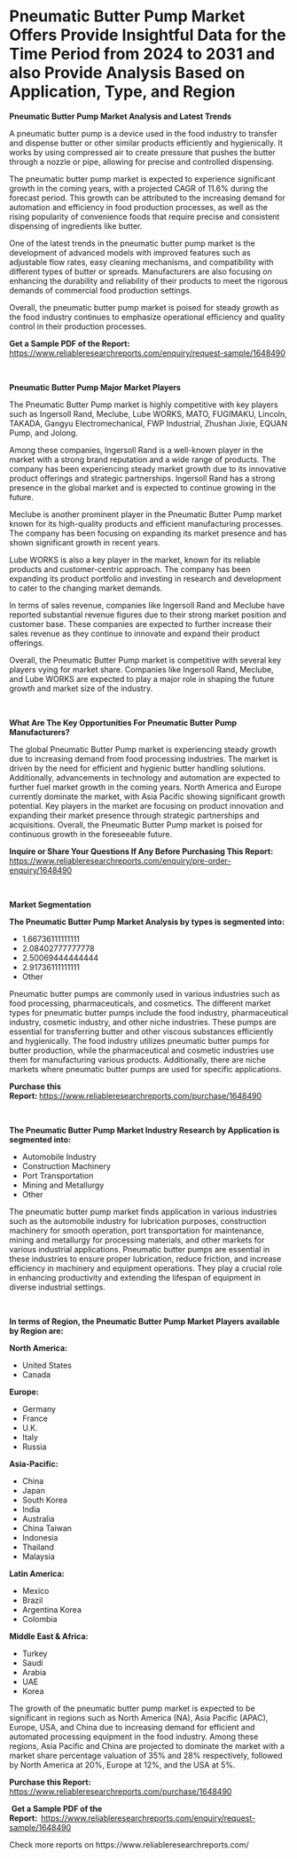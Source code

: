 <p><h1>Pneumatic Butter Pump Market Offers Provide Insightful Data for the Time Period from 2024 to 2031 and also Provide Analysis Based on Application, Type, and Region</h1></p><p><strong>Pneumatic Butter Pump Market Analysis and Latest Trends</strong></p>
<p><p>A pneumatic butter pump is a device used in the food industry to transfer and dispense butter or other similar products efficiently and hygienically. It works by using compressed air to create pressure that pushes the butter through a nozzle or pipe, allowing for precise and controlled dispensing. </p><p>The pneumatic butter pump market is expected to experience significant growth in the coming years, with a projected CAGR of 11.6% during the forecast period. This growth can be attributed to the increasing demand for automation and efficiency in food production processes, as well as the rising popularity of convenience foods that require precise and consistent dispensing of ingredients like butter.</p><p>One of the latest trends in the pneumatic butter pump market is the development of advanced models with improved features such as adjustable flow rates, easy cleaning mechanisms, and compatibility with different types of butter or spreads. Manufacturers are also focusing on enhancing the durability and reliability of their products to meet the rigorous demands of commercial food production settings.</p><p>Overall, the pneumatic butter pump market is poised for steady growth as the food industry continues to emphasize operational efficiency and quality control in their production processes.</p></p>
<p><strong>Get a Sample PDF of the Report:&nbsp;</strong> <a href="https://www.reliableresearchreports.com/enquiry/request-sample/1648490">https://www.reliableresearchreports.com/enquiry/request-sample/1648490</a></p>
<p>&nbsp;</p>
<p><strong>Pneumatic Butter Pump Major Market Players</strong></p>
<p><p>The Pneumatic Butter Pump market is highly competitive with key players such as Ingersoll Rand, Meclube, Lube WORKS, MATO, FUGIMAKU, Lincoln, TAKADA, Gangyu Electromechanical, FWP Industrial, Zhushan Jixie, EQUAN Pump, and Jolong.</p><p>Among these companies, Ingersoll Rand is a well-known player in the market with a strong brand reputation and a wide range of products. The company has been experiencing steady market growth due to its innovative product offerings and strategic partnerships. Ingersoll Rand has a strong presence in the global market and is expected to continue growing in the future.</p><p>Meclube is another prominent player in the Pneumatic Butter Pump market known for its high-quality products and efficient manufacturing processes. The company has been focusing on expanding its market presence and has shown significant growth in recent years.</p><p>Lube WORKS is also a key player in the market, known for its reliable products and customer-centric approach. The company has been expanding its product portfolio and investing in research and development to cater to the changing market demands.</p><p>In terms of sales revenue, companies like Ingersoll Rand and Meclube have reported substantial revenue figures due to their strong market position and customer base. These companies are expected to further increase their sales revenue as they continue to innovate and expand their product offerings.</p><p>Overall, the Pneumatic Butter Pump market is competitive with several key players vying for market share. Companies like Ingersoll Rand, Meclube, and Lube WORKS are expected to play a major role in shaping the future growth and market size of the industry.</p></p>
<p>&nbsp;</p>
<p><strong>What Are The Key Opportunities For Pneumatic Butter Pump Manufacturers?</strong></p>
<p><p>The global Pneumatic Butter Pump market is experiencing steady growth due to increasing demand from food processing industries. The market is driven by the need for efficient and hygienic butter handling solutions. Additionally, advancements in technology and automation are expected to further fuel market growth in the coming years. North America and Europe currently dominate the market, with Asia Pacific showing significant growth potential. Key players in the market are focusing on product innovation and expanding their market presence through strategic partnerships and acquisitions. Overall, the Pneumatic Butter Pump market is poised for continuous growth in the foreseeable future.</p></p>
<p><strong>Inquire or Share Your Questions If Any Before Purchasing This Report:</strong> <a href="https://www.reliableresearchreports.com/enquiry/pre-order-enquiry/1648490">https://www.reliableresearchreports.com/enquiry/pre-order-enquiry/1648490</a></p>
<p>&nbsp;</p>
<p><strong>Market Segmentation</strong></p>
<p><strong>The Pneumatic Butter Pump Market Analysis by types is segmented into:</strong></p>
<p><ul><li>1.66736111111111</li><li>2.08402777777778</li><li>2.50069444444444</li><li>2.91736111111111</li><li>Other</li></ul></p>
<p><p>Pneumatic butter pumps are commonly used in various industries such as food processing, pharmaceuticals, and cosmetics. The different market types for pneumatic butter pumps include the food industry, pharmaceutical industry, cosmetic industry, and other niche industries. These pumps are essential for transferring butter and other viscous substances efficiently and hygienically. The food industry utilizes pneumatic butter pumps for butter production, while the pharmaceutical and cosmetic industries use them for manufacturing various products. Additionally, there are niche markets where pneumatic butter pumps are used for specific applications.</p></p>
<p><strong>Purchase this Report:&nbsp;</strong><a href="https://www.reliableresearchreports.com/purchase/1648490">https://www.reliableresearchreports.com/purchase/1648490</a></p>
<p>&nbsp;</p>
<p><strong>The Pneumatic Butter Pump Market Industry Research by Application is segmented into:</strong></p>
<p><ul><li>Automobile Industry</li><li>Construction Machinery</li><li>Port Transportation</li><li>Mining and Metallurgy</li><li>Other</li></ul></p>
<p><p>The pneumatic butter pump market finds application in various industries such as the automobile industry for lubrication purposes, construction machinery for smooth operation, port transportation for maintenance, mining and metallurgy for processing materials, and other markets for various industrial applications. Pneumatic butter pumps are essential in these industries to ensure proper lubrication, reduce friction, and increase efficiency in machinery and equipment operations. They play a crucial role in enhancing productivity and extending the lifespan of equipment in diverse industrial settings.</p></p>
<p>&nbsp;</p>
<p><strong>In terms of Region, the Pneumatic Butter Pump Market Players available by Region are:</strong></p>
<p>
    <p> <strong> North America: </strong>
        <ul>
            <li>United States</li>
            <li>Canada</li>
        </ul>
        </p> 
    <p> <strong> Europe: </strong>
        <ul>
            <li>Germany</li>
            <li>France</li>
            <li>U.K.</li>
            <li>Italy</li>
            <li>Russia</li>
        </ul>
        </p> 
    <p> <strong> Asia-Pacific: </strong>
        <ul>
            <li>China</li>
            <li>Japan</li>
            <li>South Korea</li>
            <li>India</li>
            <li>Australia</li>
            <li>China Taiwan</li>
            <li>Indonesia</li>
            <li>Thailand</li>
            <li>Malaysia</li>
        </ul>
        </p> 
    <p> <strong> Latin America: </strong>
        <ul>
            <li>Mexico</li>
            <li>Brazil</li>
            <li>Argentina Korea</li>
            <li>Colombia</li>
        </ul>
        </p> 
    <p> <strong> Middle East & Africa: </strong>
        <ul>
            <li>Turkey</li>
            <li>Saudi</li>
            <li>Arabia</li>
            <li>UAE</li>
            <li>Korea</li>
        </ul>
    </p>
    </p>
<p><p>The growth of the pneumatic butter pump market is expected to be significant in regions such as North America (NA), Asia Pacific (APAC), Europe, USA, and China due to increasing demand for efficient and automated processing equipment in the food industry. Among these regions, Asia Pacific and China are projected to dominate the market with a market share percentage valuation of 35% and 28% respectively, followed by North America at 20%, Europe at 12%, and the USA at 5%.</p></p>
<p><strong>Purchase this Report: </strong><a href="https://www.reliableresearchreports.com/purchase/1648490">https://www.reliableresearchreports.com/purchase/1648490</a></p>
<p>&nbsp;<strong>Get a Sample PDF of the Report:&nbsp;&nbsp;</strong><a href="https://www.reliableresearchreports.com/enquiry/request-sample/1648490">https://www.reliableresearchreports.com/enquiry/request-sample/1648490</a></p>
<p><strong></strong></p>
<p>Check more reports on https://www.reliableresearchreports.com/</p>